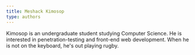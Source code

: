 ```yaml
---
title: Meshack Kimosop
type: authors
---
```

Kimosop is an undergraduate student studying Computer Science. He is interested in penetration-testing and front-end web development. When he is not on the keyboard, he's out playing rugby.
